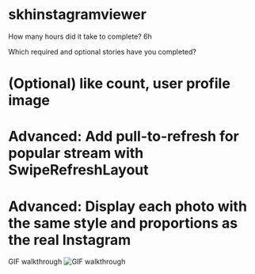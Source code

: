 skhinstagramviewer
==================

How many hours did it take to complete?
6h

Which required and optional stories have you completed?
# (Optional) like count, user profile image
# Advanced: Add pull-to-refresh for popular stream with SwipeRefreshLayout
# Advanced: Display each photo with the same style and proportions as the real Instagram

GIF walkthrough
![GIF walkthrough](skhinstagramviewer-1.0-recording.gif )
